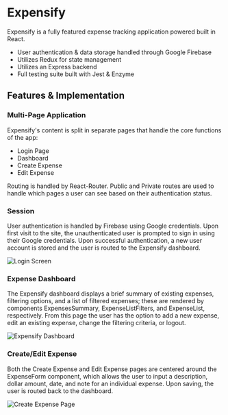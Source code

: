 # Expensify

Expensify is a fully featured expense tracking application powered built in React.

  - User authentication & data storage handled through Google Firebase
  - Utilizes Redux for state management
  - Utilizes an Express backend
  - Full testing suite built with Jest & Enzyme

## Features & Implementation

### Multi-Page Application
Expensify's content is split in separate pages that handle the core functions of the app:
* Login Page
* Dashboard
* Create Expense
* Edit Expense

Routing is handled by React-Router. Public and Private routes are used to handle which pages a user can see based on their authentication status.

### Session

User authentication is handled by Firebase using Google credentials. Upon first visit to the site, the unauthenticated user is prompted to sign in using their Google credentials. Upon successful authentication, a new user account is stored and the user is routed to the Expensify dashboard.

![Login Screen]()

### Expense Dashboard

The Expensify dashboard displays a brief summary of existing expenses, filtering options, and a list of filtered expenses; these are rendered by components ExpensesSummary, ExpenseListFilters, and ExpenseList, respectively. From this page the user has the option to add a new expense, edit an existing expense, change the filtering criteria, or logout. 

![Expensify Dashboard]()

### Create/Edit Expense

Both the Create Expense and Edit Expense pages are centered around the ExpenseForm component, which allows the user to input a description, dollar amount, date, and note for an individual expense. Upon saving, the user is routed back to the dashboard.

![Create Expense Page]()


